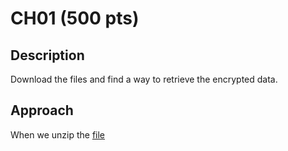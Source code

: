# CH01 (500 pts)

## Description
Download the files and find a way to retrieve the encrypted data.

## Approach
When we unzip the [file](ch01.zip)

